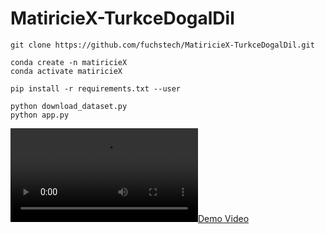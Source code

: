 # MatiricieX-TurkceDogalDil
```
git clone https://github.com/fuchstech/MatiricieX-TurkceDogalDil.git
```
```
conda create -n matiricieX
conda activate matiricieX
```
```
pip install -r requirements.txt --user
```
```
python download_dataset.py
python app.py
```
[![Demo Video](video.mp4)](video.mp4)
